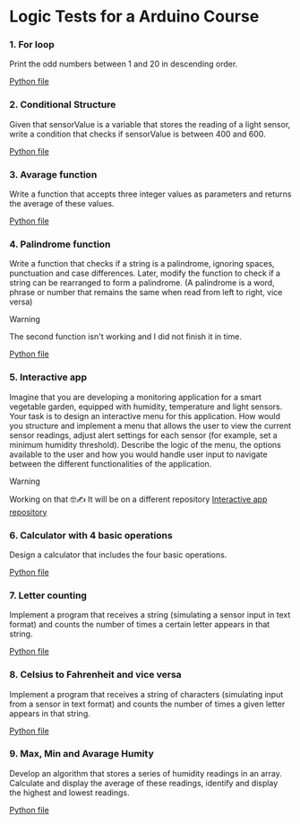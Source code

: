 # Logic Tests for a Arduino Course

### 1. For loop

Print the odd numbers between 1 and 20 in descending order.

[Python file](./teste-arduino-1.py)


### 2. Conditional Structure

Given that sensorValue is a variable that stores the reading of a light sensor, write a condition that checks if sensorValue is between 400 and 600.

[Python file](./teste-arduino-2.py)

### 3. Avarage function

Write a function that accepts three integer values as parameters and returns the average of these values.

[Python file](./teste-arduino-3.py)

### 4. Palindrome function

Write a function that checks if a string is a palindrome, ignoring spaces, punctuation and case differences. Later, modify the function to check if a string can be rearranged to form a palindrome.
(A palindrome is a word, phrase or number that remains the same when read from left to right, vice versa)

> [!WARNING]
> The second function isn't working and I did not finish it in time.

[Python file](./teste-arduino-4.py)

### 5. Interactive app

Imagine that you are developing a monitoring application for a smart vegetable garden, equipped with humidity, temperature and light sensors. Your task is to design an interactive menu for this application. How would you structure and implement a menu that allows the user to view the current sensor readings, adjust alert settings for each sensor (for example, set a minimum humidity threshold). Describe the logic of the menu, the options available to the user and how you would handle user input to navigate between the different functionalities of the application.

> [!WARNING]
> Working on that 🤓✍ It will be on a different repository
> [Interactive app repository](https://github.com/nevidomyyb/arduino-final-test)


### 6. Calculator with 4 basic operations

Design a calculator that includes the four basic operations.

[Python file](./teste-arduino-6.py)

### 7. Letter counting

Implement a program that receives a string (simulating a sensor input in text format) and counts the number of times a certain letter appears in that string.

[Python file](./teste-arduino-7.py)

### 8. Celsius to Fahrenheit and vice versa

Implement a program that receives a string of characters (simulating input from a sensor in text format) and counts the number of times a given letter appears in that string.

[Python file](./teste-arduino-8.py)

### 9. Max, Min and Avarage Humity

Develop an algorithm that stores a series of humidity readings in an array. Calculate and display the average of these readings, identify and display the highest and lowest readings.

[Python file](./teste-arduino-9.py)
